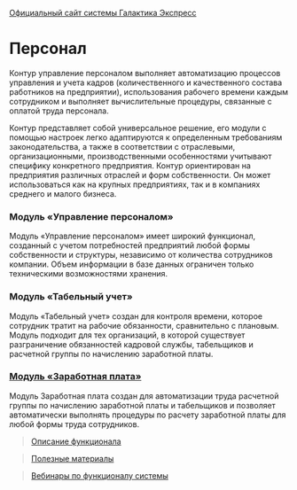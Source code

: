 [Официальный сайт системы Галактика Экспресс](http://galaktika-express.ru/)

# Персонал #

Контур управление персоналом выполняет автоматизацию процессов управления и учета кадров (количественного и качественного состава работников на предприятии), использования рабочего времени каждым сотрудником и выполняет вычислительные процедуры, связанные с оплатой труда персонала.

Контур представляет собой универсальное решение, его модули с помощью настроек легко адаптируются к определенным требованиям законодательства, а также в соответствии с отраслевыми, организационными, производственными особенностями учитывают специфику конкретного предприятия. Контур ориентирован на предприятия различных отраслей и форм собственности. Он может использоваться как на крупных предприятиях, так и в компаниях среднего и малого бизнеса.

### Модуль «Управление персоналом» ###

Модуль «Управление персоналом» имеет широкий функционал, созданный с учетом потребностей предприятий любой формы собственности и структуры, независимо от количества сотрудников компании. Объем информации в базе данных ограничен только техническими возможностями хранения.

### Модуль «Табельный учет» ###

Модуль «Табельный учет» создан для контроля времени, которое сотрудник тратит на рабочие обязанности, сравнительно с плановым. Модуль подходит для тех организаций, в которой существует разграничение обязанностей кадровой службы, табельщиков и расчетной группы по начислению заработной платы.

### [Модуль «Заработная плата»](Zarabotnaja_Plata.md) ###

Модуль Заработная плата создан для автоматизации труда расчетной группы по начислению заработной платы и табельщиков и позволяет автоматически выполнять процедуры по расчету заработной платы для любой формы труда сотрудников.

> [Описание функционала](http://express.galaktika.ru/partition/personnel.php)

> [Полезные материалы](ppt_and_pdf.md)

> [Вебинары по функционалу системы](Vebinar.md)